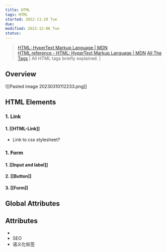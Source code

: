 ```yaml
---
title: HTML
tags: HTML
started: 2022-11-29 Tue
due:
modified: 2022-12-06 Tue
status:
---
```

>[HTML: HyperText Markup Language | MDN](https://developer.mozilla.org/en-US/docs/Web/HTML)  
>[HTML reference - HTML: HyperText Markup Language | MDN](https://developer.mozilla.org/en-US/docs/Web/HTML/Reference)
>[All The Tags](https://allthetags.com/) | All HTML tags briefly explained. |

## Overview
![[Pasted image 20230310112233.png]]
## HTML Elements
### 1. Link
#### 1. [[HTML-Link]]
- Link to css stylesheet?
### 1. Form
#### 1. [[Input and label]]
#### 2. [[Button]]
#### 3. [[Form]]
## Global Attributes
## Attributes




- 
- SEO
- 语义化标签